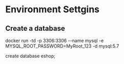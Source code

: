 # Environment Settgins
## Create a database

docker run -td -p 3306:3306 --name mysql -e MYSQL_ROOT_PASSWORD=MyRoot_123 -d mysql:5.7

create database eshop;

